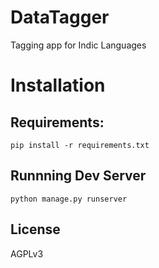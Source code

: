 # DataTagger
Tagging app for Indic Languages

# Installation

## Requirements:

`pip install -r requirements.txt`

## Runnning Dev Server

`python manage.py runserver`

## License

AGPLv3
